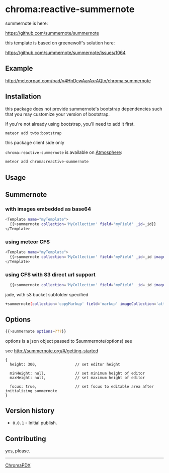 # chroma:reactive-summernote

summernote is here:

https://github.com/summernote/summernote

this template is based on greenewolf's solution here:

https://github.com/summernote/summernote/issues/1064

## Example

http://meteorpad.com/pad/v4HnDcwAarAxrAQtn/chroma:summernote

## Installation

this package does not provide summernote's bootstrap dependencies such that you may customize your version of bootstrap.

If you're not already using bootstrap, you'll need to add it first.

```bash
meteor add twbs:bootstrap
```

this package client side only

`chroma:reactive-summernote` is available on [Atmosphere](https://atmospherejs.com/chroma/reactive-summernote):

```bash
meteor add chroma:reactive-summernote
```

## Usage

## Summernote

### with images embedded as base64

```bash
<Template name="myTemplate">
  {{>summernote collection='MyCollection' field='myField' _id=_id}}
</Template>
```

### using meteor CFS

```bash
<Template name="myTemplate">
  {{>summernote collection='MyCollection' field='myField' _id=_id imageCollection='attachedImages'}}
</Template>
```

### using CFS with S3 direct url support

```bash
  {{>summernote collection='MyCollection' field='myField' _id=_id imageCollection='attachedImages' s3bucket:'my-site-image-bucket'}}
```

jade, with s3 bucket subfolder specified

```bash
+summernote(collection='copyMarkup' field='markup' imageCollection='attachedImages' s3Bucket=s3Bucket s3subFolder='offering' _id=doc._id)
```

## Options

```bash
{{>summernote options=???}}
```
options is a json object passed to $summernote(options) see

see http://summernote.org/#/getting-started
```
{
  height: 300,                 // set editor height

  minHeight: null,             // set minimum height of editor
  maxHeight: null,             // set maximum height of editor

  focus: true,                 // set focus to editable area after initializing summernote
}
```
## Version history

- `0.0.1` - Initial publish.

## Contributing

yes, please.

***

[ChromaPDX](http://github.com/ChromaPDX)
